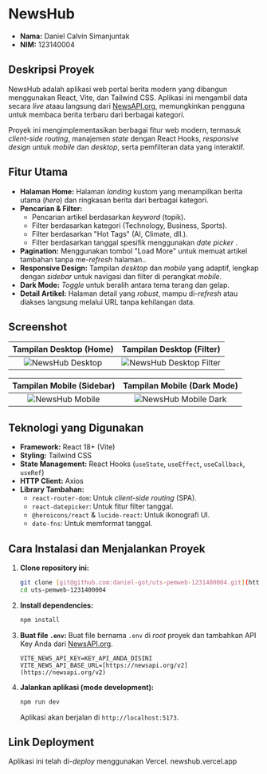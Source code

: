 # NewsHub

* **Nama:** Daniel Calvin Simanjuntak
* **NIM:** 123140004

## Deskripsi Proyek

NewsHub adalah aplikasi web portal berita modern yang dibangun menggunakan React, Vite, dan Tailwind CSS. Aplikasi ini mengambil data secara *live* ataau langsung dari [NewsAPI.org](https://newsapi.org/), memungkinkan pengguna untuk membaca berita terbaru dari berbagai kategori.

Proyek ini mengimplementasikan berbagai fitur web modern, termasuk *client-side routing*, manajemen *state* dengan React Hooks, *responsive design* untuk *mobile* dan *desktop*, serta pemfilteran data yang interaktif.

## Fitur Utama

* **Halaman Home:** Halaman *landing* kustom yang menampilkan berita utama (*hero*) dan ringkasan berita dari berbagai kategori.
* **Pencarian & Filter:**
    * Pencarian artikel berdasarkan *keyword* (topik).
    * Filter berdasarkan kategori (Technology, Business, Sports).
    * Filter berdasarkan "Hot Tags" (AI, Climate, dll.).
    * Filter berdasarkan tanggal spesifik menggunakan *date picker* .
* **Pagination:** Menggunakan tombol "Load More" untuk memuat artikel tambahan tanpa me-*refresh* halaman..
* **Responsive Design:** Tampilan *desktop* dan *mobile* yang adaptif, lengkap dengan *sidebar* untuk navigasi dan filter di perangkat *mobile*.
* **Dark Mode:** *Toggle* untuk beralih antara tema terang dan gelap.
* **Detail Artikel:** Halaman detail yang *robust*, mampu di-*refresh* atau diakses langsung melalui URL tanpa kehilangan data.

## Screenshot

| Tampilan Desktop (Home) | Tampilan Desktop (Filter) |
| :---: | :---: |
| ![NewsHub Desktop](./public/screenshots/desktop-home.png) | ![NewsHub Desktop Filter](./public/screenshots/desktop-filter.png) |

| Tampilan Mobile (Sidebar) | Tampilan Mobile (Dark Mode) |
| :---: | :---: |
| ![NewsHub Mobile](./public/screenshots/mobile-sidebar.png) | ![NewsHub Mobile Dark](./public/screenshots/mobile-dark.png) |


## Teknologi yang Digunakan

* **Framework:** React 18+ (Vite)
* **Styling:** Tailwind CSS
* **State Management:** React Hooks (`useState`, `useEffect`, `useCallback`, `useRef`)
* **HTTP Client:** Axios
* **Library Tambahan:**
    * `react-router-dom`: Untuk *client-side routing* (SPA).
    * `react-datepicker`: Untuk fitur filter tanggal.
    * `@heroicons/react` & `lucide-react`: Untuk ikonografi UI.
    * `date-fns`: Untuk memformat tanggal.

## Cara Instalasi dan Menjalankan Proyek

1.  **Clone repository ini:**
    ```bash
    git clone [git@github.com:daniel-got/uts-pemweb-1231400004.git](https://github.com/daniel-got/uts-pemweb-1231400004.git)
    cd uts-pemweb-1231400004
    ```

2.  **Install dependencies:**
    ```bash
    npm install
    ```

3.  **Buat file `.env`:**
    Buat file bernama `.env` di *root* proyek dan tambahkan API Key Anda dari [NewsAPI.org](https://newsapi.org/).

    ```
    VITE_NEWS_API_KEY=KEY_API_ANDA_DISINI
    VITE_NEWS_API_BASE_URL=[https://newsapi.org/v2](https://newsapi.org/v2)
    ```

4.  **Jalankan aplikasi (mode development):**
    ```bash
    npm run dev
    ```
    Aplikasi akan berjalan di `http://localhost:5173`.

## Link Deployment

Aplikasi ini telah di-*deploy* menggunakan Vercel.
newshub.vercel.app
